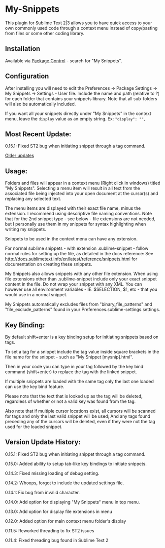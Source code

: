 # My-Snippets

This plugin for Sublime Text 2|3 allows you to have quick access to your own commonly used code through a context menu instead of copy/pasting from files or some other coding library.

## Installation

Available via [Package Control](https://sublime.wbond.net/installation) - search for "My Snippets".

## Configuration

After installing you will need to edit the Preferences -> Package Settings -> My Snippets -> Settings - User file. Include the name and path (relative to ?) for each folder that contains your snippets library. Note that all sub-folders will also be automatically included. 

If you want all your snippets directly under "My Snippets" in the context menu, leave the `display` value as an empty string. Ex: `"display": "",` 

## Most Recent Update:

0.15.1: Fixed ST2 bug when initiating snippet through a tag command.

[Older updates](#version-history)

## Usage:

Folders and files will appear in a context menu (Right click in windows) titled "My Snippets". Selecting a menu item will result in all text from the associated file being injected into your open document at the cursor(s) and replacing any selected text.

The menu items are displayed with their exact file name, minus the extension. I recommend using descriptive file naming conventions. Note that for the 2nd snippet type - see below - file extensions are not needed, but I personally use them in my snippets for syntax highlighting when writing my snippets.

Snippets to be used in the context menu can have any extension.

For normal sublime snippets - with extension .sublime-snippet - follow normal rules for setting up the file, as detailed in the docs reference:
See http://docs.sublimetext.info/en/latest/reference/snippets.html for documentation on creating these snippets.

My Snippets also allows snippets with any other file extension. When using file extensions other than .sublime-snippet include only your exact snippet content in the file. Do not wrap your snippet with any XML. You can however use all environment variables - IE. $SELECTION, $1, etc - that you would use in a normal snippet.

My Snippets automatically excludes files from "binary_file_patterns" and "file_exclude_patterns" found in your Preferences.sublime-settings settings.

## Key Binding:

By default shift+enter is a key binding setup for initiating snippets based on tags.

To set a tag for a snippet include the tag value inside square brackets in the file name for the snippet - such as "My Snippet [mysnip].html".

Then in your code you can type in your tag followed by the key bind command (shift+enter) to replace the tag with the linked snippet.

If multiple snippets are loaded with the same tag only the last one loaded can use the key bind feature.

Please note that the text that is looked up as the tag will be deleted, regardless of whether or not a valid key was found from the tag.

Also note that if multiple cursor locations exist, all cursors will be scanned for tags and only the last valid snippet will be used; And any tags found preceding any of the cursors will be deleted, even if they were not the tag used for the loaded snippet.

## <a id="version-history"></a> Version Update History:

0.15.1: Fixed ST2 bug when initiating snippet through a tag command.

0.15.0: Added ability to setup tab-like key bindings to initiate snippets.

0.14.3: Fixed missing loading of debug setting.

0.14.2: Whoops, forgot to include the updated settings file.

0.14.1: Fix bug from invalid character.

0.14.0: Add option for displaying "My Snippets" menu in top menu.

0.13.0: Add option for display file extensions in menu

0.12.0: Added option for main context menu folder's display

0.11.5: Reworked threading to fix ST2 issues

0.11.4: Fixed threading bug found in Sublime Text 2

